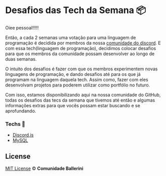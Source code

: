 # Desafios das Tech da Semana 📦

Oiee pessoal!!!!!

Então, a cada 2 semanas uma votação para uma linguagem de programação é decidida por membros da nossa [comunidade do discord](https://discord.gg/pDbY76q8Qf). E com essa tech(linguagem de programação), decidimos colocar desafios para que os membros da comunidade possam desenvolver ao longo de duas semanas.

O intuito dos desafios é fazer com que os membros experimentem novas linguagens de programação, e dando desafios até para os que já programam na linguagem daquela tech. Assim como, fazer com eles desenvolvam projetos para poderem utilizar como portfólio no futuro.

Com isso, estamos disponibilizando aqui na nossa comunidade do GitHub, todas os desafios das tecs da semana que tivemos até então e algumas informações extras para que vocês possam estar buscando e se aprofundando.

### Techs 📎

* [Discord.js](https://discord.js.org/#/)
* [MySQL](https://www.mysql.com)

## License

[MIT License](./LICENSE) ©️ **Comunidade Ballerini** 

